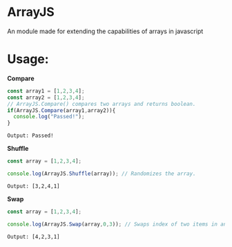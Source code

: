 # ArrayJS
An module made for extending the capabilities of arrays in javascript

# Usage:

**Compare**

```javascript
const array1 = [1,2,3,4];
const array2 = [1,2,3,4];
// ArrayJS.Compare() compares two arrays and returns boolean.
if(ArrayJS.Compare(array1,array2)){
  console.log("Passed!");
}

```

```
Output: Passed!
```

**Shuffle**

```javascript
const array = [1,2,3,4];

console.log(ArrayJS.Shuffle(array)); // Randomizes the array.

```

```
Output: [3,2,4,1]
```

**Swap**

```javascript
const array = [1,2,3,4];

console.log(ArrayJS.Swap(array,0,3)); // Swaps index of two items in an array.

```

```
Output: [4,2,3,1]
```
